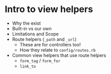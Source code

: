 # Intro to view helpers

* Why the exist
* Built-in vs our own
* Limitations and Scope
* Route helpers (`_path` and `_url`)
  * These are for controllers too!
  * How they relate to `config/routes.rb`
* Common view helpers that use route helpers
  * `form_tag` / `form_for`
  * `link_to`
